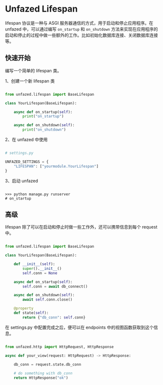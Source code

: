 Unfazed Lifespan
=====

lifespan 协议是一种与 ASGI 服务器通信的方式，用于启动和停止应用程序。在 unfazed 中，可以通过编写 `on_startup` 和 `on_shutdown` 方法来实现在应用程序的启动和停止的过程中做一些额外的工作。比如初始化数据库连接、关闭数据库连接等。


## 快速开始

编写一个简单的 lifespan 类。

1、创建一个新 lifespan 类

```python

from unfazed.lifespan import BaseLifespan

class YourLifespan(BaseLifespan):

    async def on_startup(self):
        print("on_startup")

    async def on_shutdown(self):
        print("on_shutdown")

```


2、在 unfazed 中使用

```python

# settings.py

UNFAZED_SETTINGS = {
    "LIFESPAN": ["yourmodule.YourLifespan"]
}

```

3、启动 unfazed

```shell

>>> python manage.py runserver
# on_startup

```



## 高级

lifespan 除了可以在启动和停止时做一些工作外，还可以携带信息到每个 request 中。

```python

from unfazed.lifespan import BaseLifespan

class YourLifespan(BaseLifespan):

    def __init__(self):
        super().__init__()
        self.conn = None

    async def on_startup(self):
        self.conn = await db_connect()

    async def on_shutdown(self):
        await self.conn.close()

    @property
    def state(self):
        return {"db_conn": self.conn}

```

在 settings.py 中配置完成之后，便可以在 endpoints 中的视图函数获取到这个信息。

```python

from unfazed.http import HttpRequest, HttpResponse

async def your_view(request: HttpRequest) -> HttpResponse:
    
    db_conn = request.state.db_conn

    # do something with db_conn
    return HttpResponse("ok")

```
